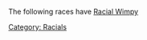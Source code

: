 The following races have [Racial Wimpy](Racial_Wimpy "wikilink")

[Category: Racials](Category:_Racials "wikilink")

